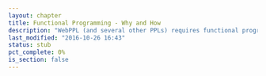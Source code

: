 ```yaml
---
layout: chapter
title: Functional Programming - Why and How
description: "WebPPL (and several other PPLs) requires functional programming. This subchapter explains why, and gives a few basics if you aren't familiar with it."
last_modified: "2016-10-26 16:43"
status: stub
pct_complete: 0%
is_section: false
---
```

